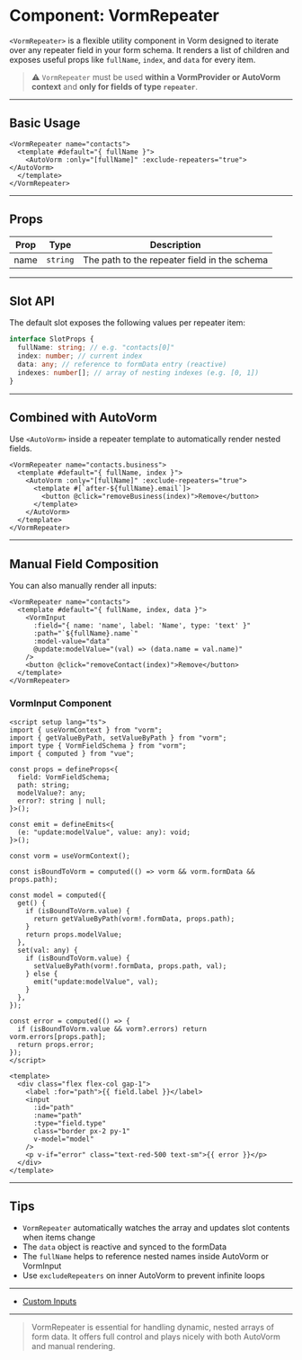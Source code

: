 # Component: VormRepeater

`<VormRepeater>` is a flexible utility component in Vorm designed to iterate over any repeater field in your form schema. It renders a list of children and exposes useful props like `fullName`, `index`, and `data` for every item.

> ⚠️ `VormRepeater` must be used **within a VormProvider or AutoVorm context** and **only for fields of type `repeater`**.

---

## Basic Usage

```vue
<VormRepeater name="contacts">
  <template #default="{ fullName }">
    <AutoVorm :only="[fullName]" :exclude-repeaters="true"> </AutoVorm>
  </template>
</VormRepeater>
```

---

## Props

| Prop | Type     | Description                                  |
| ---- | -------- | -------------------------------------------- |
| name | `string` | The path to the repeater field in the schema |

---

## Slot API

The default slot exposes the following values per repeater item:

```ts
interface SlotProps {
  fullName: string; // e.g. "contacts[0]"
  index: number; // current index
  data: any; // reference to formData entry (reactive)
  indexes: number[]; // array of nesting indexes (e.g. [0, 1])
}
```

---

## Combined with AutoVorm

Use `<AutoVorm>` inside a repeater template to automatically render nested fields.

```vue
<VormRepeater name="contacts.business">
  <template #default="{ fullName, index }">
    <AutoVorm :only="[fullName]" :exclude-repeaters="true">
      <template #[`after-${fullName}.email`]>
        <button @click="removeBusiness(index)">Remove</button>
      </template>
    </AutoVorm>
  </template>
</VormRepeater>
```

---

## Manual Field Composition

You can also manually render all inputs:

```vue
<VormRepeater name="contacts">
  <template #default="{ fullName, index, data }">
    <VormInput
      :field="{ name: 'name', label: 'Name', type: 'text' }"
      :path="`${fullName}.name`"
      :model-value="data"
      @update:modelValue="(val) => (data.name = val.name)"
    />
    <button @click="removeContact(index)">Remove</button>
  </template>
</VormRepeater>
```

### VormInput Component

```vue
<script setup lang="ts">
import { useVormContext } from "vorm";
import { getValueByPath, setValueByPath } from "vorm";
import type { VormFieldSchema } from "vorm";
import { computed } from "vue";

const props = defineProps<{
  field: VormFieldSchema;
  path: string;
  modelValue?: any;
  error?: string | null;
}>();

const emit = defineEmits<{
  (e: "update:modelValue", value: any): void;
}>();

const vorm = useVormContext();

const isBoundToVorm = computed(() => vorm && vorm.formData && props.path);

const model = computed({
  get() {
    if (isBoundToVorm.value) {
      return getValueByPath(vorm!.formData, props.path);
    }
    return props.modelValue;
  },
  set(val: any) {
    if (isBoundToVorm.value) {
      setValueByPath(vorm!.formData, props.path, val);
    } else {
      emit("update:modelValue", val);
    }
  },
});

const error = computed(() => {
  if (isBoundToVorm.value && vorm?.errors) return vorm.errors[props.path];
  return props.error;
});
</script>

<template>
  <div class="flex flex-col gap-1">
    <label :for="path">{{ field.label }}</label>
    <input
      :id="path"
      :name="path"
      :type="field.type"
      class="border px-2 py-1"
      v-model="model"
    />
    <p v-if="error" class="text-red-500 text-sm">{{ error }}</p>
  </div>
</template>
```

---

## Tips

- `VormRepeater` automatically watches the array and updates slot contents when items change
- The `data` object is reactive and synced to the formData
- The `fullName` helps to reference nested names inside AutoVorm or VormInput
- Use `excludeRepeaters` on inner AutoVorm to prevent infinite loops

---

- [Custom Inputs](../advanced/custom-inputs)

---

> VormRepeater is essential for handling dynamic, nested arrays of form data. It offers full control and plays nicely with both AutoVorm and manual rendering.
